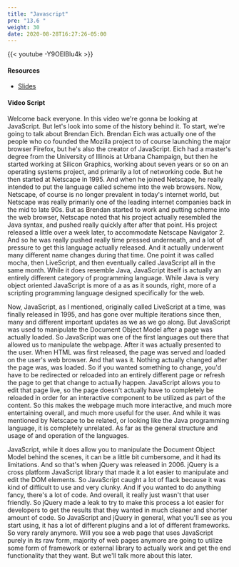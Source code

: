 ```yaml
---
title: "Javascript"
pre: "13.6 "
weight: 30
date: 2020-08-28T16:27:26-05:00
---
```


{{< youtube -Y9OEIBlu4k >}}


#### Resources
* [Slides](../slides/14-WebProgramming2.pdf)

#### Video Script

Welcome back everyone. In this video we're gonna be looking at JavaScript. But let's look into some of the history behind it. To start, we're going to talk about Brendan Eich. Brendan Eich was actually one of the people who co founded the Mozilla project to of course launching the major browser Firefox, but he's also the creator of JavaScript. Eich had a master's degree from the University of Illinois at Urbana Champaign, but then he started working at Silicon Graphics, working about seven years or so on an operating systems project, and primarily a lot of networking code. But he then started at Netscape in 1995. And when he joined Netscape, he really intended to put the language called scheme into the web browsers. Now, Netscape, of course is no longer prevalent in today's internet world, but Netscape was really primarily one of the leading internet companies back in the mid to late 90s. But as Brendan started to work and putting scheme into the web browser, Netscape noted that his project actually resembled the Java syntax, and pushed really quickly after after that point. His project released a little over a week later, to accommodate Netscape Navigator 2. And so he was really pushed really time pressed underneath, and a lot of pressure to get this language actually released. And it actually underwent many different name changes during that time. One point it was called mocha, then LiveScript, and then eventually called JavaScript all in the same month. While it does resemble Java, JavaScript itself is actually an entirely different category of programming language. While Java is very object oriented JavaScript is more of a as as it sounds, right, more of a scripting programming language designed specifically for the web. 

Now, JavaScript, as I mentioned, originally called LiveScript at a time, was finally released in 1995, and has gone over multiple iterations since then, many and different important updates as we as we go along. But JavaScript was used to manipulate the Document Object Model after a page was actually loaded. So JavaScript was one of the first languages out there that allowed us to manipulate the webpage. After it was actually presented to the user. When HTML was first released, the page was served and loaded on the user's web browser. And that was it. Nothing actually changed after the page was, was loaded. So if you wanted something to change, you'd have to be redirected or reloaded into an entirely different page or refresh the page to get that change to actually happen. JavaScript allows you to edit that page live, so the page doesn't actually have to completely be reloaded in order for an interactive component to be utilized as part of the content. So this makes the webpage much more interactive, and much more entertaining overall, and much more useful for the user. And while it was mentioned by Netscape to be related, or looking like the Java programming language, it is completely unrelated. As far as the general structure and usage of and operation of the languages. 

JavaScript, while it does allow you to manipulate the Document Object Model behind the scenes, it can be a little bit cumbersome, and it had its limitations. And so that's when jQuery was released in 2006. jQuery is a cross platform JavaScript library that made it a lot easier to manipulate and edit the DOM elements. So JavaScript caught a lot of flack because it was kind of difficult to use and very clunky. And if you wanted to do anything fancy, there's a lot of code. And overall, it really just wasn't that user friendly. So jQuery made a leak to try to make this process a lot easier for developers to get the results that they wanted in much cleaner and shorter amount of code. So JavaScript and jQuery in general, what you'll see as you start using, it has a lot of different plugins and a lot of different frameworks. So very rarely anymore. Will you see a web page that uses JavaScript purely in its raw form, majority of web pages anymore are going to utilize some form of framework or external library to actually work and get the end functionality that they want. But we'll talk more about this later. 

